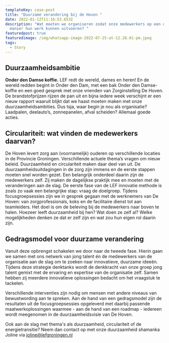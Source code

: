 ```yaml
---
templateKey: case-post
title: "Duurzame verandering bij de Hoven "
date: 2022-01-12T11:16:53.653Z
description: "Wat moeten we organiseren zodat onze medewerkers op een duurzame
  manier hun werk kunnen uitvoeren? "
featuredpost: true
featuredimage: /img/whatsapp-image-2022-07-25-at-12.28.01-pm.jpeg
tags:
  - Story
---
```

## Duurzaamheidsambitie

**Onder den Damse koffie.** LEF redt de wereld, dames en heren! En de wereld redden begint in Onder den Dam, met een bak Onder den Damse-koffie en een goed gesprek met onze vrienden van Zorginstelling De Hoven. De brandstofprijzen rijzen de pan uit en bijna iedere week verschijnt er een nieuw rapport waaruit blijkt dat we haast moeten maken met onze duurzaamheidsambities. Dus tsja, waar begin je nou als organisatie? Laadpalen, deelauto’s, zonnepanelen, afval scheiden? Allemaal goede acties.

## C﻿irculariteit: wat vinden de medewerkers daarvan?

De Hoven levert zorg aan (voornamelijk) ouderen op verschillende locaties in de Provincie Groningen. Verschillende actuele thema’s vragen om nieuw beleid. Duurzaamheid en circulariteit maken daar deel van uit. De duurzaamheidsuitdagingen in de zorg zijn immens en de eerste stappen moeten snel worden gezet. Een belangrijk onderdeel daarin zijn de medewerkers zelf. Zij maken de dagelijkse praktijk mee en moeten met de veranderingen aan de slag. De eerste fase van de LEF innovatie methode is zoals zo vaak een belangrijke stap: vraag de doelgroep. Tijdens focusgroepsessies zijn we in gesprek gegaan met de werknemers van De Hoven: van zorgprofessionals, koks en de facilitaire dienst tot aan teamleiders. Het doel is om de beleving bij de medewerkers naar boven te halen. Hoezeer leeft duurzaamheid bij hen? Wat doen ze zelf al? Welke mogelijkheden denken ze dat er zelf zijn en wat zou hun eigen rol daarin zijn.

## Gedragsmodel voor duurzame verandering

Vanuit deze opbrengst schakelen we door naar de tweede fase. Hierin gaan we samen met ons netwerk van jong talent én de medewerkers van de organisatie aan de slag om te zoeken naar innovatieve, duurzame ideeën. Tijdens deze strategie denktanks wordt de denkkracht van onze groep jong talent gemixt met de ervaring en expertise van de organisatie zelf. Samen hebben zij meerdere innovatieve oplossingen bedacht om het vraagstuk te tackelen. 

Verschillende interventies zijn nodig om mensen met andere niveaus van bewustwording aan te spreken. Aan de hand van een gedragsmodel zijn de resultaten uit de focusgroepsessies opgeleverd met daarbij passende maatwerkoplossingen waarmee - aan de hand van een roadmap - iedereen wordt meegenomen in de duurzaamheidsvisie van De Hoven.

Ook aan de slag met thema's als duurzaamheid, circulariteit of de energietransitie? Neem dan contact op met onze duurzaamheid shamanka Joline via joline@lefgroningen.nl